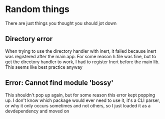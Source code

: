 # Random things
There are just things you thought you should jot down

## Directory error
When trying to use the directory handler with inert, it failed because inert was
registered after the main app. For some reason h.file was fine, but to get the
directory handler to work, I had to register Inert before the main lib. This
seems like best practice anyway

## Error: Cannot find module 'bossy'
This shouldn't pop up again, but for some reason this error kept popping up.
I don't know which package would ever need to use it, it's a CLI parser,
or why it only occurs sometimes and not others, so I just loaded
it as a devdependency and moved on